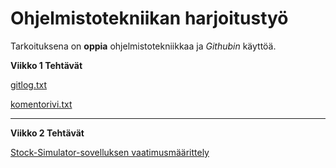 # Ohjelmistotekniikan harjoitustyö

Tarkoituksena on __oppia__ ohjelmistotekniikkaa ja _Githubin_ käyttöä.



**Viikko 1 Tehtävät**

[gitlog.txt](https://github.com/JanneKarki/ot-harjoitustyo/blob/main/laskarit/viikko1/gitlock.txt)

[komentorivi.txt](https://github.com/JanneKarki/ot-harjoitustyo/blob/main/laskarit/viikko1/komentorivi.txt)


____________________________________________

**Viikko 2 Tehtävät**

[Stock-Simulator-sovelluksen vaatimusmäärittely](https://github.com/JanneKarki/ot-harjoitustyo/blob/main/Stock-simulator/dokumentaatio/vaatimusmaarittely.md)
